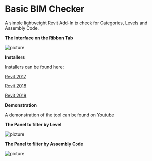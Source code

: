 # Basic BIM Checker
A simple lightweight Revit Add-In to check for Categories, Levels and Assembly Code.

**The Interface on the Ribbon Tab**

![picture](https://s33.postimg.cc/rjxkdfc5b/Basic_BIM_Checker.png)




**Installers**

Installers can be found here:

[Revit 2017](https://github.com/C-Claus/BasicBIMChecker/blob/master/Basic_BIM_Checker_installer_REVIT2017.exe)

[Revit 2018](https://github.com/C-Claus/BasicBIMChecker/blob/master/Basic_BIM_Checker_installer_REVIT2018.exe)

[Revit 2019](https://github.com/C-Claus/BasicBIMChecker/blob/master/Basic_BIM_Checker_installer_REVIT2019.exe)

**Demonstration**

A demonstration of the tool can be found on [Youtube](https://www.youtube.com/watch?v=A7MJwWqMtdE)






**The Panel to filter by Level**

![picture](https://s33.postimg.cc/u19bkr8xb/levels.png)




**The Panel to filter by Assembly Code**

![picture](https://s33.postimg.cc/in84v85jj/Naamloos.png)




